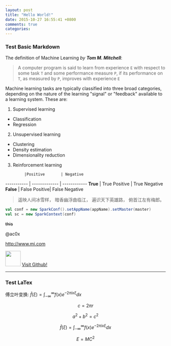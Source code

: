 ```yaml
---
layout: post
title: "Hello World!"
date: 2015-10-27 16:55:41 +0800
comments: true
categories: 
---
```

### Test Basic Markdown

The definition of Machine Learning _by **Tom M. Mitchell**_:

> A computer program is said to learn from experience `E` with respect to some task `T` and some performance measure `P`, if its performance on `T`, as measured by `P`, improves with experience `E`

Machine learning tasks are typically classified into three broad categories, depending on the nature of the learning "signal" or "feedback" available to a learning system. These are:

1. Supervised learning
  * Classification
  * Regression
2. Unsupervised learning
  - Clustering
  - Density estimation
  - Dimensionality reduction
3. Reinforcement learning


            |Positive       | Negative
----------- | ------------- | ------------
**True**    | True Positive | True Negative
**False**   | False Positive| False Negative

> 遥映人间冰雪样，
> 暗香幽浮曲临江，
> 遍识天下英雄路，
> 俯首江左有梅郎。


``` scala Sample Scala Code
val conf = new SparkConf().setAppName(appName).setMaster(master)
val sc = new SparkContext(conf)
```

~~this~~

@ac0x

http://www.mi.com

[<img src="https://github.com/favicon.ico" width="48">](https://www.github.com)
[Visit Github!](https://www.github.com)

<hr/>

### Test LaTex

傅立叶变换: $\hat{f}(\xi) = \int_{-\infty}^{\infty}f(x)e^{-2\pi ix\xi}dx$

$$c = 2\pi r$$

$$a^2 + b^2 = c^2$$

$$\hat{f}(\xi) = \int_{-\infty}^{\infty}f(x)e^{-2\pi ix\xi}dx$$

$$E=MC^2$$
